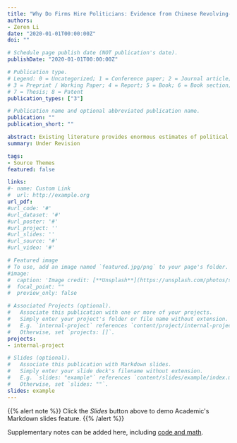 ```yaml
---
title: "Why Do Firms Hire Politicians: Evidence from Chinese Revolving-Door Officials"
authors:
- Zeren Li
date: "2020-01-01T00:00:00Z"
doi: ""

# Schedule page publish date (NOT publication's date).
publishDate: "2020-01-01T00:00:00Z"

# Publication type.
# Legend: 0 = Uncategorized; 1 = Conference paper; 2 = Journal article;
# 3 = Preprint / Working Paper; 4 = Report; 5 = Book; 6 = Book section;
# 7 = Thesis; 8 = Patent
publication_types: ["3"]

# Publication name and optional abbreviated publication name.
publication: ""
publication_short: ""

abstract: Existing literature provides enormous estimates of political connections on various political and economic outcomes. However, this paper focuses on the origins of firm-level political connections by analyzing how firms hire and compensate revolving-door officials. I theorize that firms diversify their portfolio of revolving-door officials to obtain both political influence and issue-specific expertise simultaneously. To test this theory, I construct a unique database that contains standardized career experience of over 20,000 revolving-door officials who serve in the Chinese publicly listed firms from 2008 through 2016. Supporting the view of issue-specific expertise ("know-how"), findings show that firms offer higher cash compensation to revolving-door officials with issue-specific expertise than others without expertise. Supporting the view of political influence (know-who), firms offer more stock compensation to ex-officials with higher-ranked government positions.
summary: Under Revision

tags:
- Source Themes
featured: false

links:
#- name: Custom Link
#  url: http://example.org
url_pdf: 
#url_code: '#'
#url_dataset: '#'
#url_poster: '#'
#url_project: ''
#url_slides: ''
#url_source: '#'
#url_video: '#'

# Featured image
# To use, add an image named `featured.jpg/png` to your page's folder. 
#image:
#  caption: 'Image credit: [**Unsplash**](https://unsplash.com/photos/s9CC2SKySJM)'
#  focal_point: ""
#  preview_only: false

# Associated Projects (optional).
#   Associate this publication with one or more of your projects.
#   Simply enter your project's folder or file name without extension.
#   E.g. `internal-project` references `content/project/internal-project/index.md`.
#   Otherwise, set `projects: []`.
projects:
- internal-project

# Slides (optional).
#   Associate this publication with Markdown slides.
#   Simply enter your slide deck's filename without extension.
#   E.g. `slides: "example"` references `content/slides/example/index.md`.
#   Otherwise, set `slides: ""`.
slides: example
---
```


{{% alert note %}}
Click the *Slides* button above to demo Academic's Markdown slides feature.
{{% /alert %}}

Supplementary notes can be added here, including [code and math](https://sourcethemes.com/academic/docs/writing-markdown-latex/).
